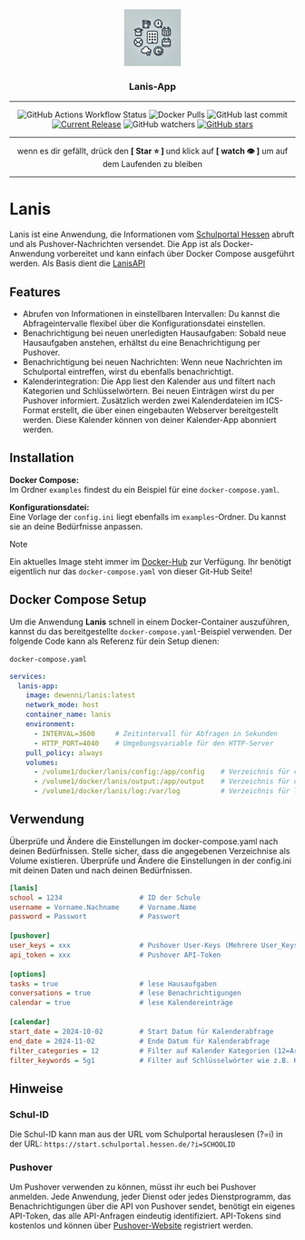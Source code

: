 <div align="center">
<img style="width: 100px;" src="./docs/lanis.jpeg"> 

<h3 style="text-align: center;">Lanis-App</h3>
</div>


-----

<div align="center">

![GitHub Actions Workflow Status](https://img.shields.io/github/actions/workflow/status/dewenni/lanis/docker_build.yml)
![Docker Pulls](https://img.shields.io/docker/pulls/dewenni/lanis)
![GitHub last commit](https://img.shields.io/github/last-commit/dewenni/lanis)
[![Current Release](https://img.shields.io/github/release/dewenni/lanis.svg)](https://github.com/dewenni/lanis/releases/latest)
![GitHub watchers](https://img.shields.io/github/watchers/dewenni/lanis?style=social)
[![GitHub stars](https://img.shields.io/github/stars/dewenni/lanis.svg?style=social&label=Star)](https://github.com/dewenni/lanis/stargazers/)

</div>

-----

<div align="center">
wenn es dir gefällt, drück den <b>[ Star ⭐️ ] </b> und klick auf <b>[ watch 👁 ]</b> um auf dem Laufenden zu bleiben
</div>

-----

# Lanis

Lanis ist eine Anwendung, die Informationen vom [Schulportal Hessen](https://start.schulportal.hessen.de/index.php) abruft und als Pushover-Nachrichten versendet. Die App ist als Docker-Anwendung vorbereitet und kann einfach über Docker Compose ausgeführt werden. Als Basis dient die [LanisAPI](https://github.com/lanis-mobile/LanisAPI)

## Features

- Abrufen von Informationen in einstellbaren Intervallen: Du kannst die Abfrageintervalle flexibel über die Konfigurationsdatei einstellen.
- Benachrichtigung bei neuen unerledigten Hausaufgaben: Sobald neue Hausaufgaben anstehen, erhältst du eine Benachrichtigung per Pushover.
- Benachrichtigung bei neuen Nachrichten: Wenn neue Nachrichten im Schulportal eintreffen, wirst du ebenfalls benachrichtigt.
- Kalenderintegration: Die App liest den Kalender aus und filtert nach Kategorien und Schlüsselwörtern. Bei neuen Einträgen wirst du per Pushover informiert. Zusätzlich werden zwei Kalenderdateien im ICS-Format erstellt, die über einen eingebauten Webserver bereitgestellt werden. Diese Kalender können von deiner Kalender-App abonniert werden.

## Installation

**Docker Compose:**  
Im Ordner `examples` findest du ein Beispiel für eine `docker-compose.yaml`.

**Konfigurationsdatei:**  
Eine Vorlage der `config.ini` liegt ebenfalls im `examples`-Ordner. Du kannst sie an deine Bedürfnisse anpassen.

> [!NOTE] 
> Ein aktuelles Image steht immer im [Docker-Hub](https://hub.docker.com/repository/docker/dewenni/lanis/general) zur Verfügung. Ihr benötigt eigentlich nur das `docker-compose.yaml` von dieser Git-Hub Seite!

## Docker Compose Setup

Um die Anwendung **Lanis** schnell in einem Docker-Container auszuführen, kannst du das bereitgestellte `docker-compose.yaml`-Beispiel verwenden. 
Der folgende Code kann als Referenz für dein Setup dienen:

`docker-compose.yaml`
```yaml
services:
  lanis-app:
    image: dewenni/lanis:latest
    network_mode: host
    container_name: lanis
    environment:
      - INTERVAL=3600     # Zeitintervall für Abfragen in Sekunden
      - HTTP_PORT=4040    # Umgebungsvariable für den HTTP-Server
    pull_policy: always
    volumes:
      - /volume1/docker/lanis/config:/app/config    # Verzeichnis für config.ini
      - /volume1/docker/lanis/output:/app/output    # Verzeichnis für output Dateien
      - /volume1/docker/lanis/log:/var/log          # Verzeichnis für log Datein
```

## Verwendung

Überprüfe und Ändere die Einstellungen im docker-compose.yaml nach deinen Bedürfnissen. Stelle sicher, dass die angegebenen Verzeichnise als Volume existieren.
Überprüfe und Ändere die Einstellungen in der config.ini mit deinen Daten und nach deinen Bedürfnissen.

```ini
[lanis]
school = 1234                   # ID der Schule
username = Vorname.Nachname     # Vorname.Name
password = Passwort             # Passwort 

[pushover]
user_keys = xxx                 # Pushover User-Keys (Mehrere User_Keys mit Komma trennen)
api_token = xxx                 # Pushover API-Token  

[options]
tasks = true                    # lese Hausaufgaben
conversations = true            # lese Benachrichtigungen
calendar = true                 # lese Kalendereinträge

[calendar]
start_date = 2024-10-02         # Start Datum für Kalenderabfrage
end_date = 2024-11-02           # Ende Datum für Kalenderabfrage
filter_categories = 12          # Filter auf Kalender Kategorien (12=Arbeiten)
filter_keywords = 5g1           # Filter auf Schlüsselwörter wie z.B. Klasse (Keyword1, Keyword2, ..)
```

## Hinweise

### Schul-ID
Die Schul-ID kann man aus der URL vom Schulportal herauslesen
(?=i) in der URL: `https://start.schulportal.hessen.de/?i=SCHOOLID`

### Pushover
Um Pushover verwenden zu können, müsst ihr euch bei Pushover anmelden.
Jede Anwendung, jeder Dienst oder jedes Dienstprogramm, das Benachrichtigungen über die API von Pushover sendet, benötigt ein eigenes API-Token, das alle API-Anfragen eindeutig identifiziert.
API-Tokens sind kostenlos und können über [Pushover-Website](https://pushover.net/apps/build) registriert werden.